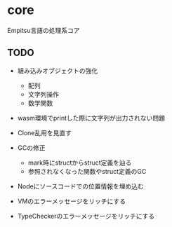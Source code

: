 # core

Empitsu言語の処理系コア

## TODO

- 組み込みオブジェクトの強化
  - 配列
  - 文字列操作
  - 数学関数
- wasm環境でprintした際に文字列が出力されない問題


- Clone乱用を見直す
- GCの修正
    - mark時にstructからstruct定義を辿る
    - 参照されなくなった関数やstruct定義のGC
- Nodeにソースコードでの位置情報を埋め込む
- VMのエラーメッセージをリッチにする
- TypeCheckerのエラーメッセージをリッチにする
